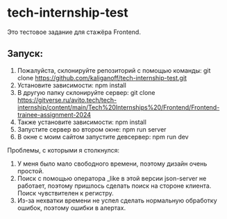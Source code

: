 # tech-internship-test

Это тестовое задание для стажёра Frontend.

## Запуск:

1. Пожалуйста, склонируйте репозиторий с помощью команды:
   git clone https://github.com/kaliganoff/tech-internship-test.git
2. Установите зависимости: npm install
3. В другую папку склонируйте сервер:
   git clone https://gitverse.ru/avito.tech/tech-internship/content/main/Tech%20Internships%20/Frontend/Frontend-trainee-assignment-2024
4. Также установите зависимости: npm install
5. Запустите сервер во втором окне: npm run server
6. В окне с моим сайтом запустите девсервер: npm run dev

Проблемы, с которыми я столкнулся:

1. У меня было мало свободного времени, поэтому дизайн очень простой.
2. Поиск с помощью оператора \_like в этой версии json-server не работает, поэтому пришлось сделать поиск на стороне клиента. Поиск чувствителен к регистру.
3. Из-за нехватки времени не успел сделать нормальную обработку ошибок, поэтому ошибки в алертах.
